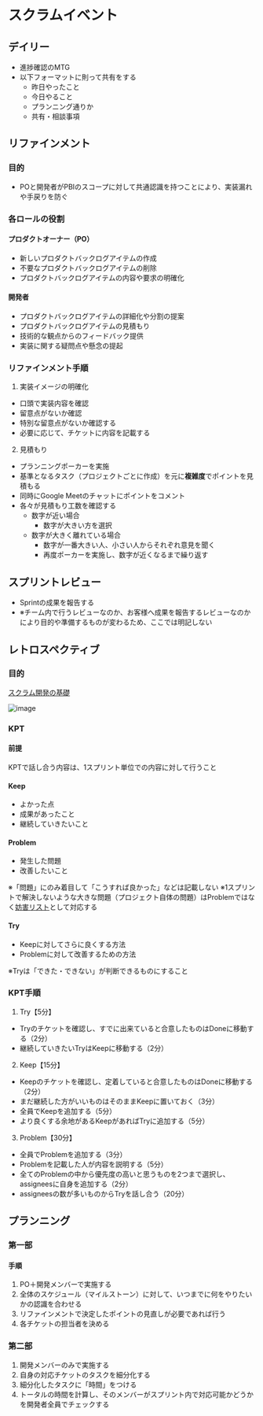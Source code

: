 # スクラムイベント

## デイリー

* 進捗確認のMTG
* 以下フォーマットに則って共有をする
  * 昨日やったこと
  * 今日やること
  * プランニング通りか
  * 共有・相談事項

## リファインメント

### 目的

* POと開発者がPBIのスコープに対して共通認識を持つことにより、実装漏れや手戻りを防ぐ

### 各ロールの役割

#### プロダクトオーナー（PO）

* 新しいプロダクトバックログアイテムの作成
* 不要なプロダクトバックログアイテムの削除
* プロダクトバックログアイテムの内容や要求の明確化

#### 開発者

* プロダクトバックログアイテムの詳細化や分割の提案
* プロダクトバックログアイテムの見積もり
* 技術的な観点からのフィードバック提供
* 実装に関する疑問点や懸念の提起

### リファインメント手順

1. 実装イメージの明確化

* 口頭で実装内容を確認
* 留意点がないか確認
* 特別な留意点がないか確認する
* 必要に応じて、チケットに内容を記載する

2. 見積もり

* プランニングポーカーを実施
* 基準となるタスク（プロジェクトごとに作成）を元に**複雑度**でポイントを見積もる
* 同時にGoogle Meetのチャットにポイントをコメント
* 各々が見積もり工数を確認する
  * 数字が近い場合
    * 数字が大きい方を選択
  * 数字が大きく離れている場合
    * 数字が一番大きい人、小さい人からそれぞれ意見を聞く
    * 再度ポーカーを実施し、数字が近くなるまで繰り返す

## スプリントレビュー

* Sprintの成果を報告する
* ※チーム内で行うレビューなのか、お客様へ成果を報告するレビューなのかにより目的や準備するものが変わるため、ここでは明記しない

## レトロスペクティブ

### 目的

[スクラム開発の基礎](https://docs.google.com/presentation/d/1LDj94UTUj_13f4Fx0vyaj-ihdiWTVUMXz5QCZshTonc/edit#slide=id.g2820884638e_0_373)

![image](https://github.com/user-attachments/assets/5070f3ad-ecac-4278-837c-be7c458f8820)

### KPT

#### 前提

KPTで話し合う内容は、1スプリント単位での内容に対して行うこと

#### Keep

* よかった点
* 成果があったこと
* 継続していきたいこと

#### Problem

* 発生した問題
* 改善したいこと

※「問題」にのみ着目して「こうすれば良かった」などは記載しない
※1スプリントで解決しないような大きな問題（プロジェクト自体の問題）はProblemではなく[妨害リスト](https://docs.google.com/presentation/d/1LDj94UTUj_13f4Fx0vyaj-ihdiWTVUMXz5QCZshTonc/edit#slide=id.g2820884638e_0_413)として対応する

#### Try

* Keepに対してさらに良くする方法
* Problemに対して改善するための方法

※Tryは「できた・できない」が判断できるものにすること

### KPT手順

1. Try【5分】
  * Tryのチケットを確認し、すでに出来ていると合意したものはDoneに移動する（2分）
  * 継続していきたいTryはKeepに移動する（2分）
2. Keep【15分】
  * Keepのチケットを確認し、定着していると合意したものはDoneに移動する（2分）
  * まだ継続した方がいいものはそのままKeepに置いておく（3分）
  * 全員でKeepを追加する（5分）
  * より良くする余地があるKeepがあればTryに追加する（5分）
3. Problem【30分】
  * 全員でProblemを追加する（3分）
  * Problemを記載した人が内容を説明する（5分）
  * 全てのProblemの中から優先度の高いと思うものを2つまで選択し、assigneesに自身を追加する（2分）
  * assigneesの数が多いものからTryを話し合う（20分）

## プランニング

### 第一部

#### 手順

1. PO＋開発メンバーで実施する
2. 全体のスケジュール（マイルストーン）に対して、いつまでに何をやりたいかの認識を合わせる
3. リファインメントで決定したポイントの見直しが必要であれば行う
4. 各チケットの担当者を決める

### 第二部

1. 開発メンバーのみで実施する
2. 自身の対応チケットのタスクを細分化する
3. 細分化したタスクに「時間」をつける
4. トータルの時間を計算し、そのメンバーがスプリント内で対応可能かどうかを開発者全員でチェックする
